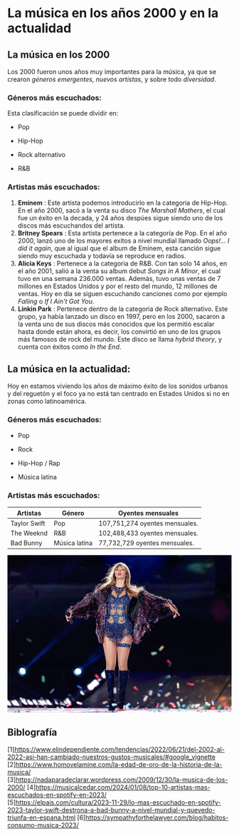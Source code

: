 # La música en los años 2000 y en la actualidad
## La música en los 2000
Los 2000 fueron unos años muy importantes para la música, ya que se crearon *géneros emergentes*, *nuevos artistas*, y sobre todo *diversidad*.
### Géneros más escuchados:
Esta clasificación se puede dividir en:
- Pop
* Hip-Hop
+ Rock alternativo
- R&B
### Artistas más escuchados:
1. **Eminem** : Este artista podemos introducirlo en la categoria de Hip-Hop.
En el año 2000, sacó a la venta su disco *The Marshall Mathers*, el cual fue un éxito
en la decada, y 24 años despúes sigue siendo uno de los discos más escuchandos del artista. 
2. **Britney Spears** : Esta artista pertenece a la categoría de Pop.
En el año 2000, lanzó uno de los mayores exitos a nivel mundial llamado *Oops!... I did it again*, que al igual que el album de Eminem, 
esta canción sigue siendo muy escuchada y todavía se reproduce en radios.
3. **Alicia Keys** : Pertenece a la categoria de R&B.
Con tan solo 14 años, en el año 2001, salió a la venta su album debut *Songs in A Minor*, el cual tuvo en una semana 236.000 ventas.
Además, tuvo unas ventas de 7 millones en Estados Unidos y por el resto del mundo, 12 millones de ventas.
Hoy en día se siguen escuchando canciones como por ejemplo *Falling* o *If I Ain't Got You*.
4. **Linkin Park** : Pertenece dentro de la categoria de Rock alternativo.
Este grupo, ya había lanzado un disco en 1997, pero en los 2000, sacaron a la venta uno de sus discos más conocidos que los permitió escalar hasta donde están 
ahora, es decir, los convirtió en uno de los grupos más famosos de rock del mundo.
Este disco se llama *hybrid theory*, y cuenta con éxitos como *In the End*.

## La música en la actualidad:
Hoy en estamos viviendo los años de máximo éxito de los sonidos urbanos y del reguetón y el foco ya no está tan centrado en Estados Unidos si no en zonas
como latinoamérica.
### Géneros más escuchados:
- Pop
* Rock
+ Hip-Hop / Rap
- Música latina
### Artistas más escuchados:

|       Artistas      |          Género                |      Oyentes mensuales        |
|----------|-------------------------------------------|-------------------------------|
|Taylor Swift         |           Pop                  | 107,751,274 oyentes mensuales.|
|The Weeknd           |          R&B                  | 102,488,433 oyentes mensuales.|
|Bad Bunny           |     Música latina              |  77,732,729 oyentes mensuales.| 

![foto artista más escuchada](https://github.com/ainaramc/mencorain/blob/main/PSX_20240109_214249.jpg)


## Biblografía
[1]https://www.elindependiente.com/tendencias/2022/06/21/del-2002-al-2022-asi-han-cambiado-nuestros-gustos-musicales/#google_vignette           
[2]https://www.homovelamine.com/la-edad-de-oro-de-la-historia-de-la-musica/               
[3]https://nadaparadeclarar.wordpress.com/2009/12/30/la-musica-de-los-2000/
[4]https://musicalcedar.com/2024/01/08/top-10-artistas-mas-escuchados-en-spotify-en-2023/        
[5]https://elpais.com/cultura/2023-11-29/lo-mas-escuchado-en-spotify-2023-taylor-swift-destrona-a-bad-bunny-a-nivel-mundial-y-quevedo-triunfa-en-espana.html
[6]https://sympathyforthelawyer.com/blog/habitos-consumo-musica-2023/